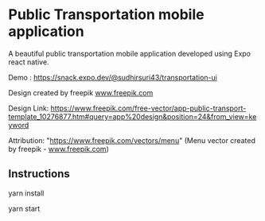 
# Public Transportation mobile application 

A beautiful public transportation mobile application developed using Expo react native.

Demo : https://snack.expo.dev/@sudhirsuri43/transportation-ui

Design created by freepik www.freepik.com

Design Link: https://www.freepik.com/free-vector/app-public-transport-template_10276877.htm#query=app%20design&position=24&from_view=keyword

Attribution: "https://www.freepik.com/vectors/menu"  (Menu vector created by freepik - www.freepik.com)

## Instructions

yarn install

yarn start
